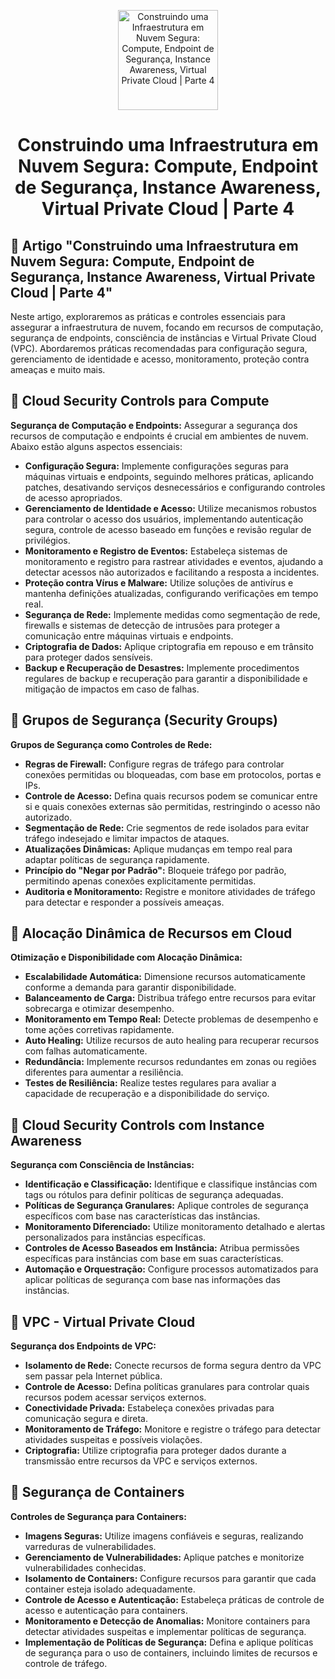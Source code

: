 <p align="center">
  <a href="SUA_URL_DE_IMAGEM">
    <img src="./images/guia.png" alt="Construindo uma Infraestrutura em Nuvem Segura: Compute, Endpoint de Segurança, Instance Awareness, Virtual Private Cloud | Parte 4" width="160" height="160">
  </a>
  <h1 align="center">Construindo uma Infraestrutura em Nuvem Segura: Compute, Endpoint de Segurança, Instance Awareness, Virtual Private Cloud | Parte 4</h1>
</p>

## :dart: Artigo "Construindo uma Infraestrutura em Nuvem Segura: Compute, Endpoint de Segurança, Instance Awareness, Virtual Private Cloud | Parte 4"

Neste artigo, exploraremos as práticas e controles essenciais para assegurar a infraestrutura de nuvem, focando em recursos de computação, segurança de endpoints, consciência de instâncias e Virtual Private Cloud (VPC). Abordaremos práticas recomendadas para configuração segura, gerenciamento de identidade e acesso, monitoramento, proteção contra ameaças e muito mais.

## :dart: Cloud Security Controls para Compute

**Segurança de Computação e Endpoints:** Assegurar a segurança dos recursos de computação e endpoints é crucial em ambientes de nuvem. Abaixo estão alguns aspectos essenciais:

- **Configuração Segura:** Implemente configurações seguras para máquinas virtuais e endpoints, seguindo melhores práticas, aplicando patches, desativando serviços desnecessários e configurando controles de acesso apropriados.
- **Gerenciamento de Identidade e Acesso:** Utilize mecanismos robustos para controlar o acesso dos usuários, implementando autenticação segura, controle de acesso baseado em funções e revisão regular de privilégios.
- **Monitoramento e Registro de Eventos:** Estabeleça sistemas de monitoramento e registro para rastrear atividades e eventos, ajudando a detectar acessos não autorizados e facilitando a resposta a incidentes.
- **Proteção contra Vírus e Malware:** Utilize soluções de antivírus e mantenha definições atualizadas, configurando verificações em tempo real.
- **Segurança de Rede:** Implemente medidas como segmentação de rede, firewalls e sistemas de detecção de intrusões para proteger a comunicação entre máquinas virtuais e endpoints.
- **Criptografia de Dados:** Aplique criptografia em repouso e em trânsito para proteger dados sensíveis.
- **Backup e Recuperação de Desastres:** Implemente procedimentos regulares de backup e recuperação para garantir a disponibilidade e mitigação de impactos em caso de falhas.

## :dart: Grupos de Segurança (Security Groups)

**Grupos de Segurança como Controles de Rede:**

- **Regras de Firewall:** Configure regras de tráfego para controlar conexões permitidas ou bloqueadas, com base em protocolos, portas e IPs.
- **Controle de Acesso:** Defina quais recursos podem se comunicar entre si e quais conexões externas são permitidas, restringindo o acesso não autorizado.
- **Segmentação de Rede:** Crie segmentos de rede isolados para evitar tráfego indesejado e limitar impactos de ataques.
- **Atualizações Dinâmicas:** Aplique mudanças em tempo real para adaptar políticas de segurança rapidamente.
- **Princípio do "Negar por Padrão":** Bloqueie tráfego por padrão, permitindo apenas conexões explicitamente permitidas.
- **Auditoria e Monitoramento:** Registre e monitore atividades de tráfego para detectar e responder a possíveis ameaças.

## :dart: Alocação Dinâmica de Recursos em Cloud

**Otimização e Disponibilidade com Alocação Dinâmica:**

- **Escalabilidade Automática:** Dimensione recursos automaticamente conforme a demanda para garantir disponibilidade.
- **Balanceamento de Carga:** Distribua tráfego entre recursos para evitar sobrecarga e otimizar desempenho.
- **Monitoramento em Tempo Real:** Detecte problemas de desempenho e tome ações corretivas rapidamente.
- **Auto Healing:** Utilize recursos de auto healing para recuperar recursos com falhas automaticamente.
- **Redundância:** Implemente recursos redundantes em zonas ou regiões diferentes para aumentar a resiliência.
- **Testes de Resiliência:** Realize testes regulares para avaliar a capacidade de recuperação e a disponibilidade do serviço.

## :dart: Cloud Security Controls com Instance Awareness

**Segurança com Consciência de Instâncias:**

- **Identificação e Classificação:** Identifique e classifique instâncias com tags ou rótulos para definir políticas de segurança adequadas.
- **Políticas de Segurança Granulares:** Aplique controles de segurança específicos com base nas características das instâncias.
- **Monitoramento Diferenciado:** Utilize monitoramento detalhado e alertas personalizados para instâncias específicas.
- **Controles de Acesso Baseados em Instância:** Atribua permissões específicas para instâncias com base em suas características.
- **Automação e Orquestração:** Configure processos automatizados para aplicar políticas de segurança com base nas informações das instâncias.

## :dart: VPC - Virtual Private Cloud

**Segurança dos Endpoints de VPC:**

- **Isolamento de Rede:** Conecte recursos de forma segura dentro da VPC sem passar pela Internet pública.
- **Controle de Acesso:** Defina políticas granulares para controlar quais recursos podem acessar serviços externos.
- **Conectividade Privada:** Estabeleça conexões privadas para comunicação segura e direta.
- **Monitoramento de Tráfego:** Monitore e registre o tráfego para detectar atividades suspeitas e possíveis violações.
- **Criptografia:** Utilize criptografia para proteger dados durante a transmissão entre recursos da VPC e serviços externos.

## :dart: Segurança de Containers

**Controles de Segurança para Containers:**

- **Imagens Seguras:** Utilize imagens confiáveis e seguras, realizando varreduras de vulnerabilidades.
- **Gerenciamento de Vulnerabilidades:** Aplique patches e monitorize vulnerabilidades conhecidas.
- **Isolamento de Containers:** Configure recursos para garantir que cada container esteja isolado adequadamente.
- **Controle de Acesso e Autenticação:** Estabeleça práticas de controle de acesso e autenticação para containers.
- **Monitoramento e Detecção de Anomalias:** Monitore containers para detectar atividades suspeitas e implementar políticas de segurança.
- **Implementação de Políticas de Segurança:** Defina e aplique políticas de segurança para o uso de containers, incluindo limites de recursos e controle de tráfego.

